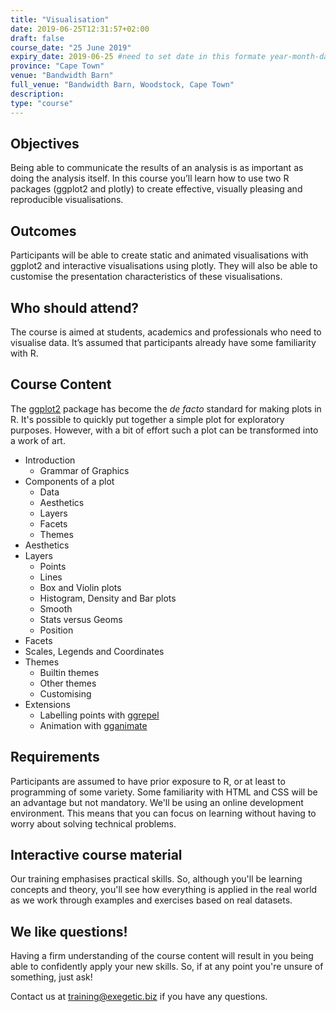```yaml
---
title: "Visualisation"
date: 2019-06-25T12:31:57+02:00
draft: false
course_date: "25 June 2019"
expiry_date: 2019-06-25 #need to set date in this formate year-month-day
province: "Cape Town"
venue: "Bandwidth Barn"
full_venue: "Bandwidth Barn, Woodstock, Cape Town"
description: 
type: "course"
---
```


## Objectives

Being able to communicate the results of an analysis is as important as doing the analysis itself. In this course you’ll learn how to use two R packages (ggplot2 and plotly) to create effective, visually pleasing and reproducible visualisations.
          
## Outcomes

Participants will be able to create static and animated visualisations with ggplot2 and interactive visualisations using plotly. They will also be able to customise the presentation characteristics of these visualisations.

## Who should attend?

The course is aimed at students, academics and professionals who need to visualise data. It’s assumed that participants already have some familiarity with R.

## Course Content

The [ggplot2](https://github.com/tidyverse/ggplot2) package has become the *de facto* standard for making plots in R. It's possible to quickly put together a simple plot for exploratory purposes. However, with a bit of effort such a plot can be transformed into a work of art.

- Introduction
	- Grammar of Graphics
- Components of a plot
	- Data
	- Aesthetics
	- Layers
	- Facets
	- Themes
- Aesthetics
- Layers
	- Points
	- Lines
	- Box and Violin plots
	- Histogram, Density and Bar plots
	- Smooth
	- Stats versus Geoms
	- Position
- Facets
- Scales, Legends and Coordinates
- Themes
	- Builtin themes
	- Other themes
	- Customising
- Extensions
	- Labelling points with [ggrepel](https://github.com/slowkow/ggrepel)
	- Animation with [gganimate](https://github.com/thomasp85/gganimate)

<!-- ### Day 2: plotly

[Plotly](https://github.com/ropensci/plotly) is an open source JavaScript library for creating interactive graphs and dashboards. In this course you'll learn how to easily create sophisticated interactive visualisations from within R using Plotly.

- Fundamentals
	- ggplot to plotly with `ggplotly()`
	- Online and offline plotting
- Plot types
	- Scatter and Line plots
	- Box plots
	- Histogram and Bar plots
	- Heat maps and Contour plots
	- Polar plots
- Interactivity
	- Hover information (tooltips)
	- Custom controls (buttons, selectors and sliders)
- Style
	- Markers
	- Colour scales
	- Fonts
	- Legends
	- Axes
- Maps
- Combining plots
	- Sub-plots
	- Inset plots
	- Multiple axes
- Dashboards
- Animation
- Exporting static images -->
          
## Requirements
          
Participants are assumed to have prior exposure to R, or at least to programming of some variety. Some familiarity with HTML and CSS will be an advantage but not mandatory. We'll be using an online development environment. This means that you can focus on learning without having to worry about solving technical problems.

## Interactive course material
          
Our training emphasises practical skills. So, although you'll be learning concepts and theory, you'll see how everything is applied in the real world as we work through examples and exercises based on real datasets.

## We like questions!
          
Having a firm understanding of the course content will result in you being able to confidently apply your new skills. So, if at any point you're unsure of something, just ask!

Contact us at training@exegetic.biz if you have any questions.
